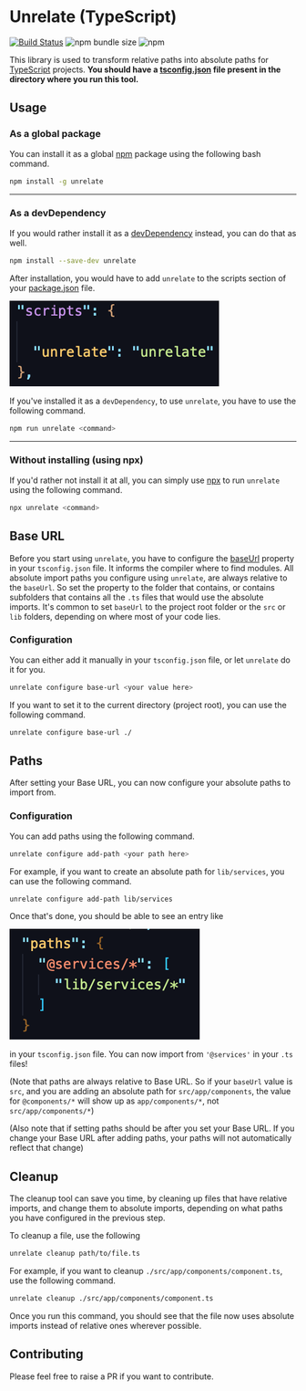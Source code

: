 # Unrelate (TypeScript)

[![Build Status](https://travis-ci.org/lloydaf/unrelate.svg?branch=master)](https://travis-ci.org/lloydaf/unrelate)
![npm bundle size](https://img.shields.io/bundlephobia/min/unrelate)
![npm](https://img.shields.io/npm/v/unrelate)

This library is used to transform relative paths into absolute paths for [TypeScript](https://www.typescriptlang.org) projects. **You should have a [tsconfig.json](https://www.typescriptlang.org/docs/handbook/tsconfig-json.html) file present in the directory where you run this tool.**

## Usage

### As a global package

You can install it as a global [npm](https://www.npmjs.com) package using the following bash command.

```bash
npm install -g unrelate
```

---

### As a devDependency

If you would rather install it as a [devDependency](https://docs.npmjs.com/specifying-dependencies-and-devdependencies-in-a-package-json-file) instead, you can do that as well.

```bash
npm install --save-dev unrelate
```

After installation, you would have to add `unrelate` to the scripts section of your [package.json](https://nodejs.org/en/knowledge/getting-started/npm/what-is-the-file-package-json) file.

![image](./assets/scripts.png)

If you've installed it as a `devDependency`, to use `unrelate`, you have to use the following command.

```bash
npm run unrelate <command>
```

---

### Without installing (using npx)

If you'd rather not install it at all, you can simply use [npx](https://medium.com/@maybekatz/introducing-npx-an-npm-package-runner-55f7d4bd282b) to run `unrelate` using the following command.

```bash
npx unrelate <command>
```

## Base URL

Before you start using `unrelate`, you have to configure the [baseUrl](https://www.typescriptlang.org/docs/handbook/module-resolution.html#base-url) property in your `tsconfig.json` file. It informs the compiler where to find modules. All absolute import paths you configure using `unrelate`, are always relative to the `baseUrl`. So set the property to the folder that contains, or contains subfolders that contains all the `.ts` files that would use the absolute imports. It's common to set `baseUrl` to the project root folder or the `src` or `lib` folders, depending on where most of your code lies.

### Configuration

You can either add it manually in your `tsconfig.json` file, or let `unrelate` do it for you.

```bash
unrelate configure base-url <your value here>
```

If you want to set it to the current directory (project root), you can use the following command.

```bash
unrelate configure base-url ./
```

## Paths

After setting your Base URL, you can now configure your absolute paths to import from.

### Configuration

You can add paths using the following command.

```bash
unrelate configure add-path <your path here>
```

For example, if you want to create an absolute path for `lib/services`, you can use the following command.

```bash
unrelate configure add-path lib/services
```

Once that's done, you should be able to see an entry like

![paths](./assets/paths.png)

in your `tsconfig.json` file. You can now import from `'@services'` in your `.ts` files!

(Note that paths are always relative to Base URL. So if your `baseUrl` value is `src`, and you are adding an absolute path for `src/app/components`, the value for `@components/*` will show up as `app/components/*`, not `src/app/components/*`)

(Also note that if setting paths should be after you set your Base URL. If you change your Base URL after adding paths, your paths will not automatically reflect that change)

## Cleanup

The cleanup tool can save you time, by cleaning up files that have relative imports, and change them to absolute imports, depending on what paths you have configured in the previous step.

To cleanup a file, use the following

```bash
unrelate cleanup path/to/file.ts
```

For example, if you want to cleanup `./src/app/components/component.ts`, use the following command.

```bash
unrelate cleanup ./src/app/components/component.ts
```

Once you run this command, you should see that the file now uses absolute imports instead of relative ones wherever possible.

## Contributing

Please feel free to raise a PR if you want to contribute.

